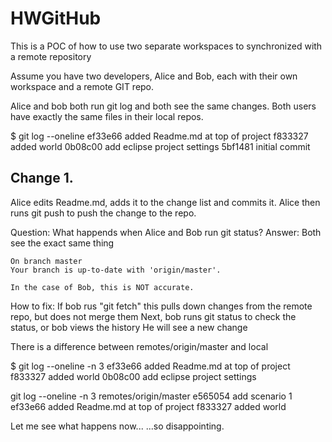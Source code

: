 # HWGitHub
This is a POC of how to use two separate workspaces to synchronized
with a remote repository

Assume you have two developers, Alice and Bob, each with their own workspace and a remote GIT repo.

Alice and bob both run git log and both see the same changes. Both users have exactly the same files in their 
local repos.

$ git log --oneline
ef33e66 added Readme.md at top of project
f833327 added world
0b08c00 add eclipse project settings
5bf1481 initial commit

## Change 1. 
Alice edits Readme.md, adds it to the change list and commits it. Alice then runs git push to push the change to the repo.

Question: What happends when Alice and Bob run git status?
Answer: Both see the exact same thing 

	On branch master
	Your branch is up-to-date with 'origin/master'.

 	In the case of Bob, this is NOT accurate.

How to fix:
	If bob rus "git fetch" this pulls down changes from the remote repo, but does not merge them
	Next, bob runs git status to check the status, or bob views the history
	He will see a new change

There is a difference between remotes/origin/master and local

$ git log --oneline -n 3
ef33e66 added Readme.md at top of project
f833327 added world
0b08c00 add eclipse project settings

git log --oneline -n 3 remotes/origin/master
e565054 add scenario 1
ef33e66 added Readme.md at top of project
f833327 added world


Let me see what happens now...
...so disappointing.




